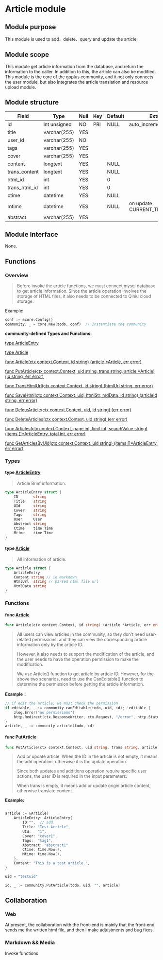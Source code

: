 # Article module

## Module purpose

This module is used to add、delete、query and update the article.

## Module scope

This module get article information from the database, and return the information to the caller. In addition to this, the article can also be modified. This module is the core of the goplus community, and it not only connects the user module, but also integrates the article translation and resource upload module.

## Module structure

| Field         | Type         | Null | Key | Default | Extra                       |
|----|----|----|----|----|----|
| id            | int unsigned | NO   | PRI | NULL    | auto_increment              |
| title         | varchar(255) | YES  |     |         |                             |
| user_id       | varchar(255) | NO   |     |         |                             |
| tags          | varchar(255) | YES  |     |         |                             |
| cover         | varchar(255) | YES  |     |         |                             |
| content       | longtext     | YES  |     | NULL    |                             |
| trans_content | longtext     | YES  |     | NULL    |                             |
| html_id       | int          | YES  |     | 0    |                             |
| trans_html_id | int          | YES  |     | 0    |                             |
| ctime         | datetime     | YES  |     | NULL    |                             |
| mtime         | datetime     | YES  |     | NULL    | on update CURRENT_TIMESTAMP |
| abstract      | varchar(255) | YES  |     |         |                             |
## Module Interface

None.

## Functions

### Overview

> Before invoke the article functions, we must connect mysql database to get article information. Since the article operation involves the storage of HTML files, it also needs to be connected to Qiniu cloud storage.

Example:

```go
conf := &core.Config{}
community, _ = core.New(todo, conf)  // Instantiate the community
```

**community-defined Types and Functions:**

 [type ArticleEntry](#type-articleentry)

[type Article](#type-article)

[func Article(ctx context.Context, id string) (article *Article, err error)](#func-article)

[func PutArticle(ctx context.Context, uid string, trans string, article *Article) (id string, err error)](#func-putarticle)

[func TransHtmlUrl(ctx context.Context, id string) (htmlUrl string, err error)](https://github.com/goplus/community/blob/dev/internal/core/community.go#L164)

[func SaveHtml(ctx context.Context, uid, htmlStr, mdData, id string) (articleId string, err error)](https://github.com/goplus/community/blob/dev/internal/core/community.go#L194)

[func DeleteArticle(ctx context.Context, uid, id string) (err error)](https://github.com/goplus/community/blob/dev/internal/core/community.go#L250)

[func DeleteArticles(ctx context.Context, uid string) (err error)](https://github.com/goplus/community/blob/dev/internal/core/community.go#L269)

[func Articles(ctx context.Context, page int, limit int, searchValue string) (items []*ArticleEntry, total int, err error)](https://github.com/goplus/community/blob/dev/internal/core/community.go#L296)

[func GetArticlesByUid(ctx context.Context, uid string) (items []*ArticleEntry, err error)](https://github.com/goplus/community/blob/dev/internal/core/community.go#L359)



### Types

#### type [ArticleEntry](https://github.com/goplus/community/blob/dev/internal/core/community.go#L46)

> Article Brief information.

```go
type ArticleEntry struct {
	ID       string
	Title    string
	UId      string
	Cover    string
	Tags     string
	User     User
	Abstract string
	Ctime    time.Time
	Mtime    time.Time
}
```

#### type [Article](https://github.com/goplus/community/blob/dev/internal/core/community.go#L58)

> All information of article.

```go
type Article struct {
	ArticleEntry
	Content string // in markdown
	HtmlUrl  string // parsed html file url
	HtmlData string
}
```

### Functions

#### func [Article](https://github.com/goplus/community/blob/dev/internal/core/community.go#L136)

```go
func Article(ctx context.Context, id string) (article *Article, err error)
```

> All users can view articles in the community, so they don't need user-related permissions, and they can view the corresponding article information only by the article ID. 
>
> However, it also needs to support the modification of the article, and the user needs to have the operation permission to make the modification.
>
> We use Article() function to get article by article ID. However, for the above two scenarios, need to use the CanEditable() function to determine the permission before getting the article information.

**Example：**

```go
// if edit the article, we must check the permission
if editable, _ := community.canEditable(todo, uid, id); !editable {
    zlog.Error("no permissions")
    http.Redirect(ctx.ResponseWriter, ctx.Request, "/error", http.StatusTemporaryRedirect)
}
article, _ := community.article(todo, id)
```

#### func [PutArticle](https://github.com/goplus/community/blob/dev/internal/core/community.go#L221)

```go
func PutArticle(ctx context.Context, uid string, trans string, article *Article) (id string, err error)
```

> Add or update article. When the ID in the article is not empty, it means the add operation, otherwise it is the update operation.
>
> Since both updates and additions operation require specific user actions, the user ID is required in the input parameters.
>
> When trans is empty, it means add or update origin article content, otherwise translate content.

**Example:**

```go

article := &Article{
    ArticleEntry: ArticleEntry{
        ID:"",  // add
        Title: "Test Article",
        UId:   "1",
        Cover: "cover1",
        Tags:  "tag1",
        Abstract: "abstract1"
        Ctime: time.Now(),
        Mtime: time.Now(),
    },
    Content: "This is a test article.",
}

uid = "testuid"

id, _ := community.PutArticle(todo, uid, "", article)
```



## Collaboration

### Web

At present, the collaboration with the front-end is mainly that the front-end sends me the written html file, and then I make adjustments and bug fixes. 

### Markdown && Media

Invoke functions

